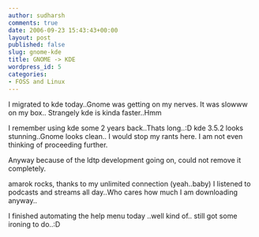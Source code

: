 ```yaml
---
author: sudharsh
comments: true
date: 2006-09-23 15:43:43+00:00
layout: post
published: false
slug: gnome-kde
title: GNOME -> KDE
wordpress_id: 5
categories:
- FOSS and Linux
---
```


I migrated to kde today..Gnome was getting on my nerves. It was slowww on my box.. Strangely kde is kinda faster..Hmm

I remember using kde some 2 years back..Thats long..:D
kde 3.5.2 looks stunning..Gnome looks clean.. I would stop my rants here. I am not even thinking of proceeding further.

Anyway because of the ldtp development going on, could not remove it completely.

amarok rocks, thanks to my unlimited connection (yeah..baby) I listened to podcasts and streams all day..Who cares how much I am downloading anyway..

I finished automating the help menu today ..well kind of.. still got some ironing to do..:D

